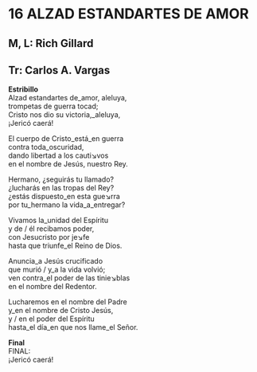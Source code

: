 # 16 ALZAD ESTANDARTES DE AMOR

## M, L: Rich Gillard
## Tr: Carlos A. Vargas

**Estribillo**  
Alzad estandartes de_amor, aleluya,  
trompetas de guerra tocad;  
Cristo nos dio su victoria,_aleluya,  
¡Jericó caerá!  

El cuerpo de Cristo_está_en guerra  
contra toda_oscuridad,  
dando libertad a los cauti↘vos  
en el nombre de Jesús, nuestro Rey.  

Hermano, ¿seguirás tu llamado?  
¿lucharás en las tropas del Rey?  
¿estás dispuesto_en esta gue↘rra  
por tu_hermano la vida_a_entregar?  

Vivamos la_unidad del Espíritu  
y de / él recibamos poder,  
con Jesucristo por je↘fe  
hasta que triunfe_el Reino de Dios.  

Anuncia_a Jesús crucificado  
que murió / y_a la vida volvió;  
ven contra_el poder de las tinie↘blas  
en el nombre del Redentor.  

Lucharemos en el nombre del Padre  
y_en el nombre de Cristo Jesús,  
y / en el poder del Espíritu  
hasta_el día_en que nos llame_el Señor.  

**Final**  
FINAL:  
¡Jericó caerá!  

